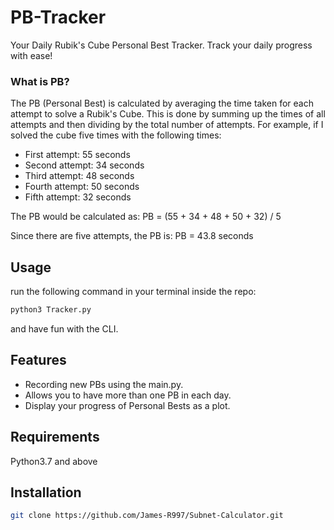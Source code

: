 # PB-Tracker
Your Daily Rubik's Cube Personal Best Tracker.
Track your daily progress with ease!

### What is PB?

The PB (Personal Best) is calculated by averaging the time taken for each attempt to solve a Rubik's Cube. This is done by summing up the times of all attempts and then dividing by the total number of attempts. For example, if I solved the cube five times with the following times:

- First attempt: 55 seconds
- Second attempt: 34 seconds
- Third attempt: 48 seconds
- Fourth attempt: 50 seconds
- Fifth attempt: 32 seconds

The PB would be calculated as:
PB = (55 + 34 + 48 + 50 + 32) / 5

Since there are five attempts, the PB is:
PB = 43.8 seconds

## Usage
run the following command in your terminal inside the repo:
```bash
python3 Tracker.py
```
and have fun with the CLI.

## Features
- Recording new PBs using the main.py.
- Allows you to have more than one PB in each day.
- Display your progress of Personal Bests as a plot.

## Requirements
Python3.7 and above

## Installation
```bash
git clone https://github.com/James-R997/Subnet-Calculator.git
```